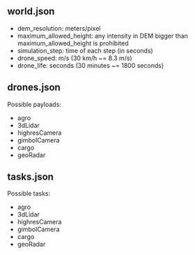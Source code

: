 ## world.json

 - dem_resolution: meters/pixel
 - maximum_allowed_height: any intensity in DEM bigger than maximum_allowed_height is prohibited
 - simulation_step: time of each step (in seconds)
 - drone_speed: m/s (30 km/h ~= 8.3 m/s)
 - drone_life: seconds (30 minutes ~= 1800 seconds)

## drones.json

Possible payloads:

 - agro
 - 3dLidar
 - highresCamera
 - gimbolCamera
 - cargo
 - geoRadar

## tasks.json

Possible tasks:

 - agro
 - 3dLidar
 - highresCamera
 - gimbolCamera
 - cargo
 - geoRadar


